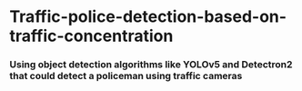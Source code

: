 # Traffic-police-detection-based-on-traffic-concentration

### Using object detection algorithms like YOLOv5 and Detectron2 that could detect a policeman using traffic cameras
